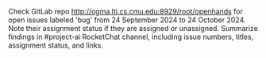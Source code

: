 Check GitLab repo http://ogma.lti.cs.cmu.edu:8929/root/openhands for open issues labeled 'bug' from 24 September 2024 to 24 October 2024. Note their assignment status if they are assigned or unassigned. Summarize findings in #project-ai RocketChat channel, including issue numbers, titles, assignment status, and links.